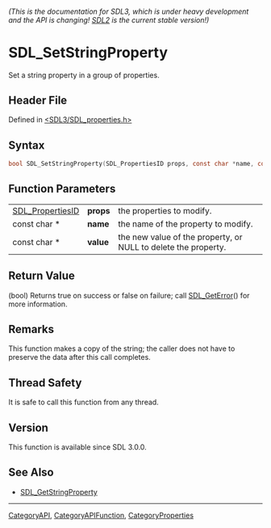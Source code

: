 ###### (This is the documentation for SDL3, which is under heavy development and the API is changing! [SDL2](https://wiki.libsdl.org/SDL2/) is the current stable version!)
# SDL_SetStringProperty

Set a string property in a group of properties.

## Header File

Defined in [<SDL3/SDL_properties.h>](https://github.com/libsdl-org/SDL/blob/main/include/SDL3/SDL_properties.h)

## Syntax

```c
bool SDL_SetStringProperty(SDL_PropertiesID props, const char *name, const char *value);
```

## Function Parameters

|                                      |           |                                                                |
| ------------------------------------ | --------- | -------------------------------------------------------------- |
| [SDL_PropertiesID](SDL_PropertiesID) | **props** | the properties to modify.                                      |
| const char *                         | **name**  | the name of the property to modify.                            |
| const char *                         | **value** | the new value of the property, or NULL to delete the property. |

## Return Value

(bool) Returns true on success or false on failure; call
[SDL_GetError](SDL_GetError)() for more information.

## Remarks

This function makes a copy of the string; the caller does not have to
preserve the data after this call completes.

## Thread Safety

It is safe to call this function from any thread.

## Version

This function is available since SDL 3.0.0.

## See Also

- [SDL_GetStringProperty](SDL_GetStringProperty)

----
[CategoryAPI](CategoryAPI), [CategoryAPIFunction](CategoryAPIFunction), [CategoryProperties](CategoryProperties)

